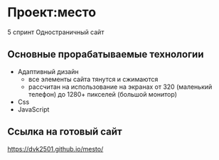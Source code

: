 

# Проект:место
5 спринт
Одностраничный сайт
## Основные прорабатываемые технологии
* Адаптивный дизайн
  - все элементы сайта тянутся и сжимаются
  - рассчитан на использование на экранах от 320 (маленький телефон) до 1280+ пикселей (большой монитор)
* Css
* JavaScript

## Ссылка на готовый сайт
https://dvk2501.github.io/mesto/
